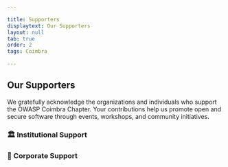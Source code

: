 ```yaml
---

title: Supporters
displaytext: Our Supporters
layout: null
tab: true
order: 2
tags: Coimbra

---
```


## Our Supporters

We gratefully acknowledge the organizations and individuals who support the OWASP Coimbra Chapter. Your contributions help us promote open and secure software through events, workshops, and community initiatives.

### 🏛️ Institutional Support

### 💼 Corporate Support

